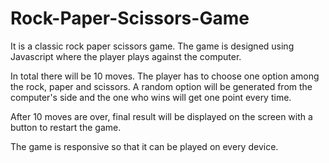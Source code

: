 # Rock-Paper-Scissors-Game
It is a classic rock paper scissors game. The game is designed using Javascript where the player plays against the computer.

In total there will be 10 moves. The player has to choose one option among the rock, paper and scissors. A random option will be generated from the computer's side and the one who wins will get one point every time.


After 10 moves are over, final result will be displayed on the screen with a button to restart the game.

The game is responsive so that it can be played on every device.
